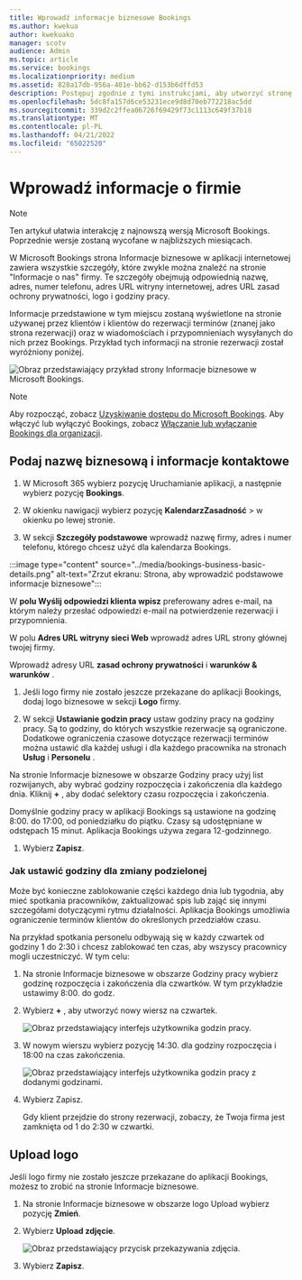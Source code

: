 ```yaml
---
title: Wprowadź informacje biznesowe Bookings
ms.author: kwekua
author: kwekuako
manager: scotv
audience: Admin
ms.topic: article
ms.service: bookings
ms.localizationpriority: medium
ms.assetid: 828a17db-956a-401e-bb62-d153b6dffd53
description: Postępuj zgodnie z tymi instrukcjami, aby utworzyć stronę Informacje o nas, w tym nazwę firmy, adres, numer telefonu, adres URL witryny internetowej, logo i godziny pracy w Microsoft Bookings.
ms.openlocfilehash: 5dc8fa157d6ce53231ece9d8d70eb772218ac5dd
ms.sourcegitcommit: 339d2c2ffea06726f69429f73c1113c649f37b18
ms.translationtype: MT
ms.contentlocale: pl-PL
ms.lasthandoff: 04/21/2022
ms.locfileid: "65022520"
---
```

# <a name="enter-your-business-information"></a>Wprowadź informacje o firmie

> [!NOTE]
> Ten artykuł ułatwia interakcję z najnowszą wersją Microsoft Bookings. Poprzednie wersje zostaną wycofane w najbliższych miesiącach.

W Microsoft Bookings strona Informacje biznesowe w aplikacji internetowej zawiera wszystkie szczegóły, które zwykle można znaleźć na stronie "Informacje o nas" firmy. Te szczegóły obejmują odpowiednią nazwę, adres, numer telefonu, adres URL witryny internetowej, adres URL zasad ochrony prywatności, logo i godziny pracy.

Informacje przedstawione w tym miejscu zostaną wyświetlone na stronie używanej przez klientów i klientów do rezerwacji terminów (znanej jako strona rezerwacji) oraz w wiadomościach i przypomnieniach wysyłanych do nich przez Bookings. Przykład tych informacji na stronie rezerwacji został wyróżniony poniżej.

   ![Obraz przedstawiający przykład strony Informacje biznesowe w Microsoft Bookings.](../media/bookings-business-info-2.png)

> [!NOTE]
> Aby rozpocząć, zobacz [Uzyskiwanie dostępu do Microsoft Bookings](get-access.md). Aby włączyć lub wyłączyć Bookings, zobacz [Włączanie lub wyłączanie Bookings dla organizacji](turn-bookings-on-or-off.md).

## <a name="provide-business-name-and-contact-information"></a>Podaj nazwę biznesową i informacje kontaktowe

1. W Microsoft 365 wybierz pozycję Uruchamianie aplikacji, a następnie wybierz pozycję **Bookings**.

1. W okienku nawigacji wybierz pozycję **KalendarzZasadność**  >  w okienku po lewej stronie.

1. W sekcji **Szczegóły podstawowe** wprowadź nazwę firmy, adres i numer telefonu, którego chcesz użyć dla kalendarza Bookings.

:::image type="content" source="../media/bookings-business-basic-details.png" alt-text="Zrzut ekranu: Strona, aby wprowadzić podstawowe informacje biznesowe":::

W **polu Wyślij odpowiedzi klienta wpisz** preferowany adres e-mail, na którym należy przesłać odpowiedzi e-mail na potwierdzenie rezerwacji i przypomnienia.

W polu **Adres URL witryny sieci Web** wprowadź adres URL strony głównej twojej firmy.

Wprowadź adresy URL **zasad ochrony prywatności** i **warunków & warunków** .

1. Jeśli logo firmy nie zostało jeszcze przekazane do aplikacji Bookings, dodaj logo biznesowe w sekcji **Logo** firmy.

1. W sekcji **Ustawianie godzin pracy** ustaw godziny pracy na godziny pracy. Są to godziny, do których wszystkie rezerwacje są ograniczone. Dodatkowe ograniczenia czasowe dotyczące rezerwacji terminów można ustawić dla każdej usługi i dla każdego pracownika na stronach **Usług** i **Personelu** .

Na stronie Informacje biznesowe w obszarze Godziny pracy użyj list rozwijanych, aby wybrać godziny rozpoczęcia i zakończenia dla każdego dnia. Kliknij **+** , aby dodać selektory czasu rozpoczęcia i zakończenia.

Domyślnie godziny pracy w aplikacji Bookings są ustawione na godzinę 8:00. do 17:00, od poniedziałku do piątku. Czasy są udostępniane w odstępach 15 minut. Aplikacja Bookings używa zegara 12-godzinnego.

1. Wybierz **Zapisz**.

### <a name="how-to-set-hours-for-a-split-shift"></a>Jak ustawić godziny dla zmiany podzielonej

Może być konieczne zablokowanie części każdego dnia lub tygodnia, aby mieć spotkania pracowników, zaktualizować spis lub zająć się innymi szczegółami dotyczącymi rytmu działalności. Aplikacja Bookings umożliwia ograniczenie terminów klientów do określonych przedziałów czasu.

Na przykład spotkania personelu odbywają się w każdy czwartek od godziny 1 do 2:30 i chcesz zablokować ten czas, aby wszyscy pracownicy mogli uczestniczyć. W tym celu:

1. Na stronie Informacje biznesowe w obszarze Godziny pracy wybierz godzinę rozpoczęcia i zakończenia dla czwartków. W tym przykładzie ustawimy 8:00. do godz.

1. Wybierz **+** , aby utworzyć nowy wiersz na czwartek.

   ![Obraz przedstawiający interfejs użytkownika godzin pracy.](../media/bookings-split-shift-1.png)

1. W nowym wierszu wybierz pozycję 14:30. dla godziny rozpoczęcia i 18:00 na czas zakończenia.

   ![Obraz przedstawiający interfejs użytkownika godzin pracy z dodanymi godzinami.](../media/bookings-split-shift-hours-1.png)

1. Wybierz Zapisz.

    Gdy klient przejdzie do strony rezerwacji, zobaczy, że Twoja firma jest zamknięta od 1 do 2:30 w czwartki.

## <a name="upload-your-logo"></a>Upload logo

Jeśli logo firmy nie zostało jeszcze przekazane do aplikacji Bookings, możesz to zrobić na stronie Informacje biznesowe.

1. Na stronie Informacje biznesowe w obszarze logo Upload wybierz pozycję **Zmień**.

1. Wybierz **Upload zdjęcie**.

   ![Obraz przedstawiający przycisk przekazywania zdjęcia.](../media/bookings-upload-photo.png)

1. Wybierz **Zapisz**.
